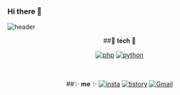 ### Hi there 👋

<!--
**Ohminjung0804/Ohminjung0804** is a ✨ _special_ ✨ repository because its `README.md` (this file) appears on your GitHub profile.

Here are some ideas to get you started:


❓ Who I am ❓
- 🔭 I’m currently working on ...
- 🌱 I’m currently learning ...
- 👯 I’m looking to collaborate on ...
- 🤔 I’m looking for help with ...
- 💬 Ask me about ...
- 📫 How to reach me: ...
- 😄 Pronouns: ...
- ⚡ Fun fact: ...
-->
![header](https://capsule-render.vercel.app/api?type=waving&color=auto&height=300&section=header&text=MINJUNG&fontSize=90)
<div align=center>
  
##🤍 𝐭𝐞𝐜𝐡 🤍
 
[![php](https://img.shields.io/badge/php-777BB4?style=flat-square&logo=PHP&logoColor=white)](github.com/Joowon0220/TODO-List)
[![python](https://img.shields.io/badge/python-blue?style=flat-square&logo=Python&logoColor=white)](https://github.com/Ohminjung0804/Python_Project)
<br><br><br>

##✨ 𝐦𝐞 ✨
[![insta](https://img.shields.io/badge/instagram-E4405F?style=flat-square&logo=Instagram&logoColor=white)](https://www.instagram.com/iam._.mingjung/)
[![tistory](https://img.shields.io/badge/blog-F7901E?style=flat-square&logo=Buefy&logoColor=white)](https://iambestdeveloper.tistory.com/)
[![Gmail](https://img.shields.io/badge/mail-EA4335?style=flat-square&logo=Gmail&logoColor=white)](w2009@e-mirim.hs.kr)
